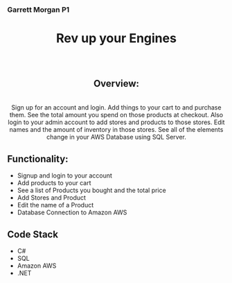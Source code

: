 ### Garrett Morgan P1
## <h1 align="center"> Rev up your Engines </h1> <br>
# <h2 align="center"> Overview: </h2>
<p align="center">
<br>
Sign up for an account and login. Add things to your cart to and purchase them. See the total amount you spend on those products at checkout. Also login to your admin account to add stores and products to those stores. Edit names and the amount of inventory in those stores. See all of the elements change in your AWS Database using SQL Server.

</p>

## Functionality:

- Signup and login to your account
- Add products to your cart
- See a list of Products you bought and the total price
- Add Stores and Product
- Edit the name of a Product
- Database Connection to Amazon AWS

## Code Stack

* C#
* SQL 
* Amazon AWS
* .NET
